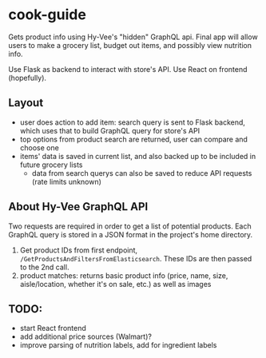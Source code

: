 # cook-guide

Gets product info using Hy-Vee's "hidden" GraphQL api.  Final app will allow users to make a grocery list, budget out items, and possibly view nutrition info.   

Use Flask as backend to interact with store's API.  Use React on frontend (hopefully).

## Layout
- user does action to add item: search query is sent to Flask backend, which uses that to build GraphQL query for store's API
- top options from product search are returned, user can compare and choose one
- items' data is saved in current list, and also backed up to be included in future grocery lists
	- data from search querys can also be saved to reduce API requests (rate limits unknown)

## About Hy-Vee GraphQL API

Two requests are required in order to get a list of potential products. Each GraphQL query is stored in a JSON format in the project's home directory.

1. Get product IDs from first endpoint, `/GetProductsAndFiltersFromElasticsearch`.  These IDs are then passed to the 2nd call.
2. product matches: returns basic product info (price, name, size, aisle/location, whether it's on sale, etc.) as well as images


## TODO:
- start React frontend
- add additional price sources (Walmart)?
- improve parsing of nutrition labels, add for ingredient labels
